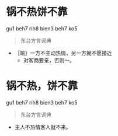 # 锅不热饼不靠
gu1 beh7 rih8 bien3 beh7 ko5
> 东台方言词典
- ［喻］一方不主动热情，另一方就不愿接近
  - 对客商要亲，否则～。

# 锅不热，饼不靠
gu1 beh7 rih8 bien3 beh7 ko5
> 东台方言词典
- 主人不热情客人就不来。
